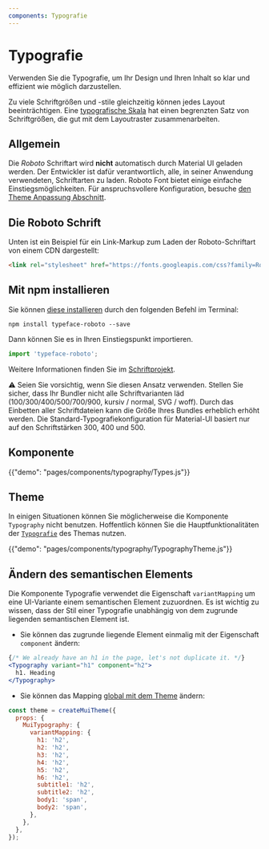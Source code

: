 ```yaml
---
components: Typografie
---
```


# Typografie

<p class="description">Verwenden Sie die Typografie, um Ihr Design und Ihren Inhalt so klar und effizient wie möglich darzustellen.</p>

Zu viele Schriftgrößen und -stile gleichzeitig können jedes Layout beeinträchtigen. Eine [typografische Skala](https://material.io/design/typography/#type-scale) hat einen begrenzten Satz von Schriftgrößen, die gut mit dem Layoutraster zusammenarbeiten.

## Allgemein

Die *Roboto* Schriftart wird **nicht** automatisch durch Material UI geladen werden. Der Entwickler ist dafür verantwortlich, alle, in seiner Anwendung verwendeten, Schriftarten zu laden. Roboto Font bietet einige einfache Einstiegsmöglichkeiten. Für anspruchsvollere Konfiguration, besuche [den Theme Anpassung Abschnitt](/customization/typography/).

## Die Roboto Schrift

Unten ist ein Beispiel für ein Link-Markup zum Laden der Roboto-Schriftart von einem CDN dargestellt:

```html
<link rel="stylesheet" href="https://fonts.googleapis.com/css?family=Roboto:300,400,500" />
```

## Mit npm installieren

Sie können [diese installieren](https://www.npmjs.com/package/typeface-roboto) durch den folgenden Befehl im Terminal:

`npm install typeface-roboto --save`

Dann können Sie es in Ihren Einstiegspunkt importieren.

```js
import 'typeface-roboto';
```

Weitere Informationen finden Sie im [Schriftprojekt](https://github.com/KyleAMathews/typefaces/tree/master/packages/roboto).

⚠️ Seien Sie vorsichtig, wenn Sie diesen Ansatz verwenden. Stellen Sie sicher, dass Ihr Bundler nicht alle Schriftvarianten läd (100/300/400/500/700/900, kursiv / normal, SVG / woff). Durch das Einbetten aller Schriftdateien kann die Größe Ihres Bundles erheblich erhöht werden. Die Standard-Typografiekonfiguration für Material-UI basiert nur auf den Schriftstärken 300, 400 und 500.

## Komponente

{{"demo": "pages/components/typography/Types.js"}}

## Theme

In einigen Situationen können Sie möglicherweise die Komponente `Typography` nicht benutzen. Hoffentlich können Sie die Hauptfunktionalitäten der [`Typografie`](/customization/default-theme/?expend-path=$.typography) des Themas nutzen.

{{"demo": "pages/components/typography/TypographyTheme.js"}}

## Ändern des semantischen Elements

Die Komponente Typografie verwendet die Eigenschaft `variantMapping` um eine UI-Variante einem semantischen Element zuzuordnen. Es ist wichtig zu wissen, dass der Stil einer Typografie unabhängig von dem zugrunde liegenden semantischen Element ist.

- Sie können das zugrunde liegende Element einmalig mit der Eigenschaft `component` ändern:

```jsx
{/* We already have an h1 in the page, let's not duplicate it. */}
<Typography variant="h1" component="h2">
  h1. Heading
</Typography>
```

- Sie können das Mapping [global mit dem Theme](/customization/globals/#default-props) ändern:

```js
const theme = createMuiTheme({
  props: {
    MuiTypography: {
      variantMapping: {
        h1: 'h2',
        h2: 'h2',
        h3: 'h2',
        h4: 'h2',
        h5: 'h2',
        h6: 'h2',
        subtitle1: 'h2',
        subtitle2: 'h2',
        body1: 'span',
        body2: 'span',
      },
    },
  },
});
```